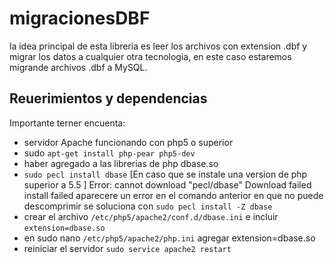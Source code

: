 # migracionesDBF
la idea principal de esta libreria es leer los archivos con extension .dbf y migrar los datos a cualquier otra tecnologia, en este caso estaremos migrande archivos .dbf a MySQL.

## Reuerimientos y dependencias
Importante terner encuenta:
* servidor Apache funcionando con php5 o superior
* sudo `apt-get install php-pear php5-dev`
* haber agregado a las librerias de php dbase.so
* `sudo pecl install dbase`
[En caso que se instale una version de php superior a 5.5 ] 
Error: cannot download "pecl/dbase"
Download failed
install failed
aparecere un error en el comando anterior en que no puede descomprimir
se soluciona con `sudo pecl install -Z dbase`
* crear el archivo `/etc/php5/apache2/conf.d/dbase.ini`
	e incluir `extension=dbase.so`
* en sudo nano `/etc/php5/apache2/php.ini` agregar extension=dbase.so
* reiniciar el servidor `sudo service apache2 restart`
